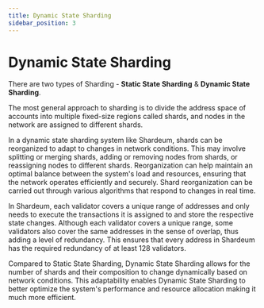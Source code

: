 ```yaml
---
title: Dynamic State Sharding
sidebar_position: 3
---
```


# Dynamic State Sharding

There are two types of Sharding - **Static State Sharding** & **Dynamic State Sharding**. 

The most general approach to sharding is to divide the address space of accounts into multiple fixed-size regions called shards, and nodes in the network are assigned to different shards.

In a dynamic state sharding system like Shardeum, shards can be reorganized to adapt to changes in network conditions. This may involve splitting or merging shards, adding or removing nodes from shards, or reassigning nodes to different shards. Reorganization can help maintain an optimal balance between the system's load and resources, ensuring that the network operates efficiently and securely. Shard reorganization can be carried out through various algorithms that respond to changes in real time.

In Shardeum, each validator covers a unique range of addresses and only needs to execute the transactions it is assigned to and store the respective state changes. Although each validator covers a unique range, some validators also cover the same addresses in the sense of overlap, thus adding a level of redundancy. This ensures that every address in Shardeum has the required redundancy of at least 128 validators.

Compared to Static State Sharding, Dynamic State Sharding allows for the number of shards and their composition to change dynamically based on network conditions. This adaptability enables Dynamic State Sharding to better optimize the system's performance and resource allocation making it much more efficient.